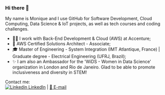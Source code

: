 ### Hi there 👋

<!--
**ferreiramonique/ferreiramonique** is a ✨ _special_ ✨ repository because its `README.md` (this file) appears on your GitHub profile.
-->

My name is Monique and I use GitHub for Software Development, Cloud Computing, Data Science & IoT projects, as well as tech courses and coding challenges.

- 👩‍💻 I work with Back-End Development & Cloud (AWS) at Accenture;
- :scroll: AWS Certified Solutions Architect - Associate;
- 🎓 Master of Engineering - System Integration (IMT Atlantique, France) | Graduate degree - Electrical Engineering (UFRJ, Brazil);
- ✨ I am also an Ambassador for the 'WiDS - Women in Data Science' organization in London and Rio de Janeiro. Glad to be able to promote inclusiveness and diversity in STEM!


Contact me:  
[![Linkedin](https://i.stack.imgur.com/gVE0j.png) LinkedIn](https://www.linkedin.com/in/ferreiramonique/) | [:e-mail: E-mail](mailto:monique.calmon@outlook.com)

